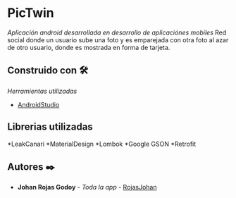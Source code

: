 # PicTwin

_Aplicación android desarrollada en desarrollo de aplicaciónes mobiles_
Red social donde un usuario sube una foto y es emparejada con otra foto al azar de otro usuario, donde es mostrada en forma de tarjeta.

## Construido con 🛠️

_Herramientas utilizadas_

* [AndroidStudio](https://developer.android.com/docs)

## Librerias utilizadas

*LeakCanari
*MaterialDesign
*Lombok
*Google GSON
*Retrofit

## Autores ✒️


* **Johan Rojas Godoy** - *Toda la app* - [RojasJohan](https://github.com/jjjohannn)
